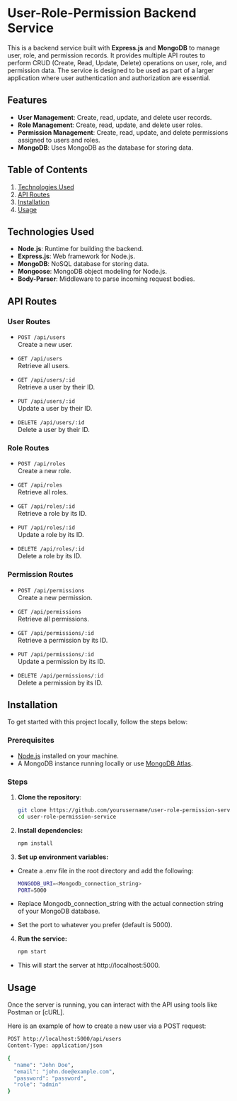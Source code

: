 # User-Role-Permission Backend Service

This is a backend service built with **Express.js** and **MongoDB** to manage user, role, and permission records. It provides multiple API routes to perform CRUD (Create, Read, Update, Delete) operations on user, role, and permission data. The service is designed to be used as part of a larger application where user authentication and authorization are essential.

## Features

- **User Management**: Create, read, update, and delete user records.
- **Role Management**: Create, read, update, and delete user roles.
- **Permission Management**: Create, read, update, and delete permissions assigned to users and roles.
- **MongoDB**: Uses MongoDB as the database for storing data.

## Table of Contents

1. [Technologies Used](#technologies-used)
2. [API Routes](#api-routes)
3. [Installation](#installation)
4. [Usage](#usage)

## Technologies Used

- **Node.js**: Runtime for building the backend.
- **Express.js**: Web framework for Node.js.
- **MongoDB**: NoSQL database for storing data.
- **Mongoose**: MongoDB object modeling for Node.js.
- **Body-Parser**: Middleware to parse incoming request bodies.

## API Routes

### User Routes

- `POST /api/users`  
  Create a new user.

- `GET /api/users`  
  Retrieve all users.

- `GET /api/users/:id`  
  Retrieve a user by their ID.

- `PUT /api/users/:id`  
  Update a user by their ID.

- `DELETE /api/users/:id`  
  Delete a user by their ID.

### Role Routes

- `POST /api/roles`  
  Create a new role.

- `GET /api/roles`  
  Retrieve all roles.

- `GET /api/roles/:id`  
  Retrieve a role by its ID.

- `PUT /api/roles/:id`  
  Update a role by its ID.

- `DELETE /api/roles/:id`  
  Delete a role by its ID.

### Permission Routes

- `POST /api/permissions`  
  Create a new permission.

- `GET /api/permissions`  
  Retrieve all permissions.

- `GET /api/permissions/:id`  
  Retrieve a permission by its ID.

- `PUT /api/permissions/:id`  
  Update a permission by its ID.

- `DELETE /api/permissions/:id`  
  Delete a permission by its ID.

## Installation

To get started with this project locally, follow the steps below:

### Prerequisites

- [Node.js](https://nodejs.org/) installed on your machine.
- A MongoDB instance running locally or use [MongoDB Atlas](https://www.mongodb.com/cloud/atlas).

### Steps

1. **Clone the repository**:

   ```bash
   git clone https://github.com/yourusername/user-role-permission-service.git
   cd user-role-permission-service
   ```

2. **Install dependencies:**

    ```bash
    npm install
    ```

3. **Set up environment variables:**

- Create a .env file in the root directory and add the following:

    ```bash
    MONGODB_URI=<Mongodb_connection_string>
    PORT=5000
    ```

- Replace Mongodb_connection_string with the actual connection string of your MongoDB database.
- Set the port to whatever you prefer (default is 5000).

4. **Run the service:**

    ```bash
    npm start
    ```

- This will start the server at http://localhost:5000.

## Usage

Once the server is running, you can interact with the API using tools like Postman or [cURL].

Here is an example of how to create a new user via a POST request:

```bash
POST http://localhost:5000/api/users
Content-Type: application/json

{
  "name": "John Doe",
  "email": "john.doe@example.com",
  "password": "password",
  "role": "admin"
}
```
